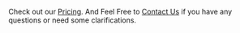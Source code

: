 Check out our [Pricing](https://www.netmaker.io/pricing). And Feel Free to [Contact Us](https://www.netmaker.io/contact) if you have any questions or need some clarifications.
